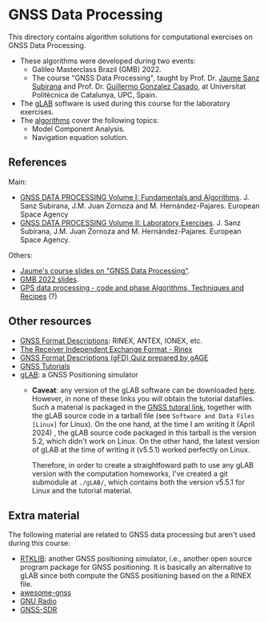 # GNSS Data Processing

This directory contains algorithm solutions for computational exercises on GNSS Data Processing.

- These algorithms were developed during two events:
  - Galileo Masterclass Brazil (GMB) 2022.
  - The course "GNSS Data Processing", taught by Prof. Dr. [Jaume Sanz Subirana] and Prof. Dr. [Guillermo Gonzalez Casado], at Universitat Politècnica de Catalunya, UPC, Spain.
- The [gLAB] software is used during this course for the laboratory exercises.
- The [algorithms] cover the following topics:
  - Model Component Analysis.
  - Navigation equation solution.

## References
Main:
- [GNSS DATA PROCESSING Volume I: Fundamentals and Algorithms][4]. J. Sanz Subirana, J.M. Juan Zornoza and M. Hernández-Pajares. European Space Agency
- [GNSS DATA PROCESSING Volume II: Laboratory Exercises][4]. J. Sanz Subirana, J.M. Juan Zornoza and M. Hernández-Pajares. European Space Agency.

Others:
- [Jaume's course slides on "GNSS Data Processing"][1].
- [GMB 2022 slides][3].
- [GPS data processing - code and phase Algorithms, Techniques and Recipes][2] (?)

## Other resources

- [GNSS Format Descriptions]: RINEX, ANTEX, IONEX, etc.
- [The Receiver Independent Exchange Format - Rinex]
- [GNSS Format Descriptions (gFD) Quiz prepared by gAGE][5]
- [GNSS Tutorials][6]
- [gLAB]: a GNSS Positioning simulator
  - **Caveat**: any version of the gLAB software can be downloaded [here][6]. However, in none of these links you will obtain the tutorial datafiles. Such a material is packaged in the [GNSS tutoral link][1], together with the gLAB source code in a tarball file (see `Software and Data Files [Linux]` for Linux). On the one hand, at the time I am writing it (April 2024) , the gLAB source code packaged in this tarball is the version 5.2, which didn't work on Linux. On the other hand, the latest version of gLAB at the time of writing it (v5.5.1) worked perfectly on Linux.
  
    Therefore, in order to create a straightfoward path to use any gLAB version with the computation homeworks, I've created a git submodule at `./gLAB/`, which contains both the version v5.5.1 for Linux and the tutorial material.

## Extra material

The following material are related to GNSS data processing but aren't used during this course:

- [RTKLIB](https://www.rtklib.com/): another GNSS positioning simulator, i.e., another open source program package for GNSS positioning. It is basically an alternative to gLAB since both compute the GNSS positioning based on the a RINEX file.
- [awesome-gnss]
- [GNU Radio]
- [GNSS-SDR]

[Jaume Sanz Subirana]: https://gage.upc.edu/en/personnel/permanent-staff/jaume.sanz
[Guillermo Gonzalez Casado]: https://gage.upc.edu/en/personnel/permanent-staff/dr-guillermo-gonzalez-casado
[algorithms]: https://server.gage.upc.edu/TEACHING_MATERIAL/GMB2022/SOFTWARE/
[1]: https://gage.upc.edu/486/gage/en/en/learning-materials/software-tools/glab-tool-suite-links/glab-tutorials/gnss-tutorials
[2]: https://gage.upc.edu/en/learning-materials/library/gnss-books/gps-data-processing-code-and-phase-algorithms-techniques-and-recipes
[3]: https://gage.upc.edu/en/learning-materials/library/gnss-webinars/gic-masterclass-brazil-2022
[4]: https://gage.upc.edu/en/learning-materials/library/gnss-books/gnss-data-processing-book
[GNSS Format Descriptions]: https://gage.upc.edu/en/learning-materials/library/gnss-format-descriptions
[5]: https://server.gage.upc.edu/gLAB/HTML/GNSS_standard_format_files.pdf
[6]: https://gage.upc.edu/en/learning-materials/software-tools/glab-tool-suite-links/glab-download
[gLAB]: https://gage.upc.edu/en/learning-materials/software-tools/glab-tool-suite
[The Receiver Independent Exchange Format - Rinex]: https://files.igs.org/pub/data/format/rinex_4.00.pdf?_ga=2.189936815.567175650.1708691301-1982200360.1707403568
[Awesome STEM]: https://github.com/tapyu/awesome-stem-academy?tab=readme-ov-file#gnss
[awesome-gnss]: https://github.com/barbeau/awesome-gnss
[GNU Radio]: https://www.gnuradio.org/
[GNSS-SDR]: https://gnss-sdr.org/
